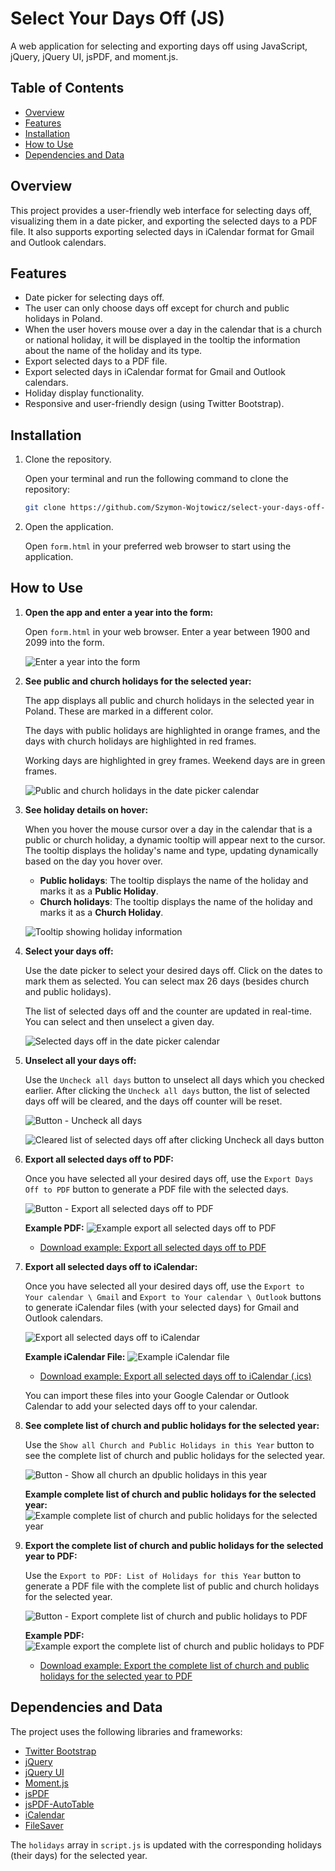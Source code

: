 # Select Your Days Off (JS) 

A web application for selecting and exporting days off using JavaScript, jQuery, jQuery UI, jsPDF, and moment.js.

## Table of Contents

- [Overview](#overview)
- [Features](#features)
- [Installation](#installation)
- [How to Use](#how-to-use)
- [Dependencies and Data](#dependencies-and-data)

## Overview

This project provides a user-friendly web interface for selecting days off, visualizing them in a date picker, and exporting the selected days to a PDF file. It also supports exporting selected days in iCalendar format for Gmail and Outlook calendars.

## Features

- Date picker for selecting days off.
- The user can only choose days off except for church and public holidays in Poland.
- When the user hovers mouse over a day in the calendar that is a church or national holiday, it will be displayed in the tooltip the information about the name of the holiday and its type.
- Export selected days to a PDF file.
- Export selected days in iCalendar format for Gmail and Outlook calendars.
- Holiday display functionality.
- Responsive and user-friendly design (using Twitter Bootstrap).
   
## Installation

1. Clone the repository.

   Open your terminal and run the following command to clone the repository:

    ```bash
    git clone https://github.com/Szymon-Wojtowicz/select-your-days-off-js.git
    ```
   
2. Open the application.

   Open `form.html` in your preferred web browser to start using the application.

## How to Use

1. **Open the app and enter a year into the form:**

   Open `form.html` in your web browser. Enter a year between 1900 and 2099 into the form.
   
   ![Enter a year into the form](assets/form.png)
   
2. **See public and church holidays for the selected year:**

   The app displays all public and church holidays in the selected year in Poland. These are marked in a different color. 
   
   The days with public holidays are highlighted in orange frames, and the days with church holidays are highlighted in red frames. 
   
   Working days are highlighted in grey frames. Weekend days are in green frames. 

   ![Public and church holidays in the date picker calendar](assets/public-and-church-holidays-in-the-date-picker.png)

3. **See holiday details on hover:**

   When you hover the mouse cursor over a day in the calendar that is a public or church holiday, a dynamic tooltip will appear next to the cursor. The tooltip displays the holiday's name and type, updating dynamically based on the day you hover over.

   - **Public holidays**: The tooltip displays the name of the holiday and marks it as a **Public Holiday**.
   - **Church holidays**: The tooltip displays the name of the holiday and marks it as a **Church Holiday**.

   ![Tooltip showing holiday information](assets/holiday-tooltip-example.png)

4. **Select your days off:**

   Use the date picker to select your desired days off. Click on the dates to mark them as selected. You can select max 26 days (besides church and public holidays).
   
   The list of selected days off and the counter are updated in real-time. You can select and then unselect a given day.
   
   ![Selected days off in the date picker calendar](assets/selected-days-off-in-the-date-picker.png)

5. **Unselect all your days off:**

   Use the `Uncheck all days` button to unselect all days which you checked earlier. After clicking the `Uncheck all days` button, the list of selected days off will be cleared, and the days off counter will be reset.
   
   ![Button - Uncheck all days](assets/button-uncheck-all-days.png)
    
   ![Cleared list of selected days off after clicking Uncheck all days button](assets/cleared-list-of-selected-days-off-after-clicking-uncheck-all-days-button.png)

6. **Export all selected days off to PDF:**

   Once you have selected all your desired days off, use the `Export Days Off to PDF` button to generate a PDF file with the selected days.

   ![Button - Export all selected days off to PDF](assets/button-export-days-off-to-pdf.png)

   **Example PDF:**
   ![Example export all selected days off to PDF](assets/example-export-days-off-to-pdf.png)
   - [Download example: Export all selected days off to PDF](assets/your_days_off_in_2024-saved_28-06-2024_13_55_33.pdf)

7. **Export all selected days off to iCalendar:**

   Once you have selected all your desired days off, use the `Export to Your calendar \ Gmail` and `Export to Your calendar \ Outlook` buttons to generate iCalendar files (with your selected days) for Gmail and Outlook calendars.
   
   ![Export all selected days off to iCalendar](assets/button-export-days-off-to-icalendar.png)

   **Example iCalendar File:**
   ![Example iCalendar file](assets/example-icalendar.png)
   - [Download example: Export all selected days off to iCalendar (.ics)](assets/gmail-your_days_off_in_2024-saved_28-06-2024_16_07_55.ics)

   You can import these files into your Google Calendar or Outlook Calendar to add your selected days off to your calendar.
   
8. **See complete list of church and public holidays for the selected year:**

   Use the `Show all Church and Public Holidays in this Year` button to see the complete list of church and public holidays for the selected year.
   
   ![Button - Show all church an dpublic holidays in this year](assets/button-show-all-church-and-public-holidays-in-this-year.png)
   
   **Example complete list of church and public holidays for the selected year:**
   ![Example complete list of church and public holidays for the selected year](assets/complete-list-of-church-and-public-holidays.png)

9. **Export the complete list of church and public holidays for the selected year to PDF:**

   Use the `Export to PDF: List of Holidays for this Year` button to generate a PDF file with the complete list of public and church holidays for the selected year.

   ![Button - Export complete list of church and public holidays to PDF](assets/button-export-complete-list-of-holidays-to-pdf.png)

   **Example PDF:**
   ![Example export the complete list of church and public holidays to PDF](assets/example-export-complete-list-of-holidays-to-pdf.png)
   - [Download example: Export the complete list of church and public holidays for the selected year to PDF](assets/all_holidays_in_2024-saved_28-06-2024_16_47_57.pdf)
      
## Dependencies and Data

The project uses the following libraries and frameworks:
- [Twitter Bootstrap](https://getbootstrap.com/)
- [jQuery](https://jquery.com/)
- [jQuery UI](https://jqueryui.com/)
- [Moment.js](https://cdnjs.com/libraries/moment.js/2.29.1)
- [jsPDF](https://cdnjs.com/libraries/jspdf)
- [jsPDF-AutoTable](https://github.com/simonbengtsson/jsPDF-AutoTable)
- [iCalendar](https://github.com/nwcell/ics.js/)
- [FileSaver](https://cdnjs.com/libraries/FileSaver.js)

The `holidays` array in `script.js` is updated with the corresponding holidays (their days) for the selected year.
